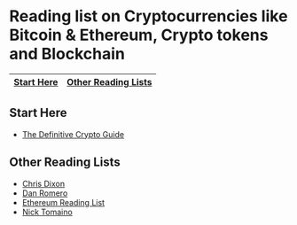 # Reading list on Cryptocurrencies like Bitcoin & Ethereum, Crypto tokens and Blockchain

| [Start Here](#start-here) | [Other Reading Lists](#other-reading-lists) 
| ------------- | ------------- | 

## Start Here
- [The Definitive Crypto Guide](https://mycrypto.guide/#dbft)

## Other Reading Lists
- [Chris Dixon](https://medium.com/@cdixon/crypto-token-roundup-4d57c32a87d7)
- [Dan Romero](https://medium.com/@dwr/digital-currency-reading-list-6219f1623bfd)
- [Ethereum Reading List](https://github.com/Scanate/EthList)
- [Nick Tomaino](https://thecontrol.co/some-blockchain-reading-1d98ec6b2f39)
